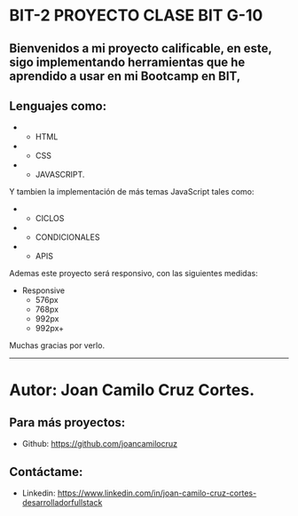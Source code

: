 # BIT-2 PROYECTO CLASE BIT G-10

## Bienvenidos a mi proyecto calificable, en este, sigo implementando herramientas que he aprendido a usar en mi Bootcamp en BIT, 

## Lenguajes como:
* - HTML 
* - CSS
* - JAVASCRIPT.

Y tambien la implementación de más temas JavaScript tales como:

* - CICLOS
* - CONDICIONALES
* - APIS

Ademas este proyecto será responsivo, con las siguientes medidas:

* Responsive
  - 576px
  - 768px
  - 992px
  - 992px+

Muchas gracias por verlo. 

---
# Autor: Joan Camilo Cruz Cortes.

## Para más proyectos: 
- Github: https://github.com/joancamilocruz
## Contáctame: 
- Linkedin: https://www.linkedin.com/in/joan-camilo-cruz-cortes-desarrolladorfullstack